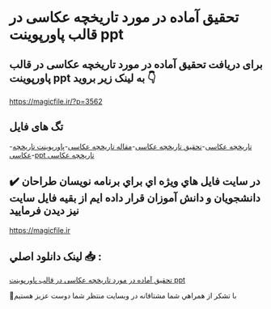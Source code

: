 # تحقیق آماده در مورد تاریخچه عکاسی در قالب پاورپوینت ppt

## برای دریافت تحقیق آماده در مورد تاریخچه عکاسی در قالب پاورپوینت ppt به لینک زیر بروید 👇

https://magicfile.ir/?p=3562

## تگ های فایل

-[تاریخچه عکاسی](https://magicfile.ir/product/%d8%aa%d8%ad%d9%82%db%8c%d9%82-%d8%aa%d8%a7%d8%b1%db%8c%d8%ae%da%86%d9%87-%d8%b9%da%a9%d8%a7%d8%b3%db%8c-%d8%af%d8%b1-%d9%be%d8%a7%d9%88%d8%b1%d9%be%d9%88%db%8c%d9%86%d8%aa/)-[تحقیق تاریخچه عکاسی](https://magicfile.ir/product/%d8%aa%d8%ad%d9%82%db%8c%d9%82-%d8%aa%d8%a7%d8%b1%db%8c%d8%ae%da%86%d9%87-%d8%b9%da%a9%d8%a7%d8%b3%db%8c-%d8%af%d8%b1-%d9%be%d8%a7%d9%88%d8%b1%d9%be%d9%88%db%8c%d9%86%d8%aa/)-[مقاله تاریخچه عکاسی](https://magicfile.ir/product/%d8%aa%d8%ad%d9%82%db%8c%d9%82-%d8%aa%d8%a7%d8%b1%db%8c%d8%ae%da%86%d9%87-%d8%b9%da%a9%d8%a7%d8%b3%db%8c-%d8%af%d8%b1-%d9%be%d8%a7%d9%88%d8%b1%d9%be%d9%88%db%8c%d9%86%d8%aa/)-[پاورپوینت تاریخچه عکاسی](https://magicfile.ir/product/%d8%aa%d8%ad%d9%82%db%8c%d9%82-%d8%aa%d8%a7%d8%b1%db%8c%d8%ae%da%86%d9%87-%d8%b9%da%a9%d8%a7%d8%b3%db%8c-%d8%af%d8%b1-%d9%be%d8%a7%d9%88%d8%b1%d9%be%d9%88%db%8c%d9%86%d8%aa/)-[ppt تاریخچه عکاسی](https://magicfile.ir/product/%d8%aa%d8%ad%d9%82%db%8c%d9%82-%d8%aa%d8%a7%d8%b1%db%8c%d8%ae%da%86%d9%87-%d8%b9%da%a9%d8%a7%d8%b3%db%8c-%d8%af%d8%b1-%d9%be%d8%a7%d9%88%d8%b1%d9%be%d9%88%db%8c%d9%86%d8%aa/)

## ✔️ در سايت فايل هاي ويژه اي براي برنامه نويسان طراحان دانشجويان و دانش آموزان قرار داده ايم از بقيه فايل سايت نيز ديدن فرماييد

https://magicfile.ir


## لينک دانلود اصلي 📥 :

[تحقیق آماده در مورد تاریخچه عکاسی در قالب پاورپوینت ppt](https://magicfile.ir/product/%d8%aa%d8%ad%d9%82%db%8c%d9%82-%d8%aa%d8%a7%d8%b1%db%8c%d8%ae%da%86%d9%87-%d8%b9%da%a9%d8%a7%d8%b3%db%8c-%d8%af%d8%b1-%d9%be%d8%a7%d9%88%d8%b1%d9%be%d9%88%db%8c%d9%86%d8%aa/) 


🙏با تشکر از همراهي شما مشتاقانه در وبسایت منتظر شما دوست عزیز هستیم

